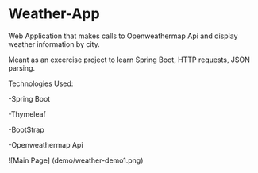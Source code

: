 # Weather-App
Web Application that makes calls to Openweathermap Api and display weather information by city.

Meant as an excercise project to learn Spring Boot, HTTP requests, JSON parsing.



Technologies Used:

-Spring Boot

-Thymeleaf

-BootStrap

-Openweathermap Api



![Main Page] (demo/weather-demo1.png)
